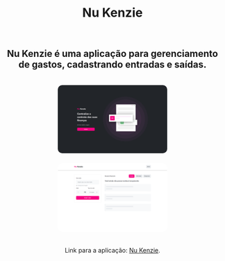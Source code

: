 <h1 style="text-align:center;">Nu Kenzie</h1>

<br>

<h2 style='text-align:center;'>Nu Kenzie é uma aplicação para gerenciamento de gastos, cadastrando entradas e saídas.</h2>

<br>

<div style='text-align:center;'>
<img src='./src/assets/nukenzie_homepage.png' style='max-width:50%; margin-bottom:20px; border-radius: 10px;'/>
<img src='./src/assets/nukenzie_dashboard.png' style='max-width:50%; border-radius: 10px;'/>
</div>

<br>

<p style='text-align:center;'>Link para a aplicação: <a href='https://www.google.com/'>Nu Kenzie</a>.</p>
